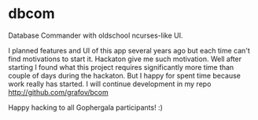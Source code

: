 # dbcom
Database Commander with oldschool ncurses-like UI. 

I planned features and UI of this app several years ago but each time can't find motivations to start it. 
Hackaton give me such motivation. Well after starting I found what this project requires significantly more time 
than couple of days during the hackaton. But I happy for spent time because work really has started.
I will continue development in my repo http://github.com/grafov/bcom

Happy hacking to all Gophergala participants! :)

